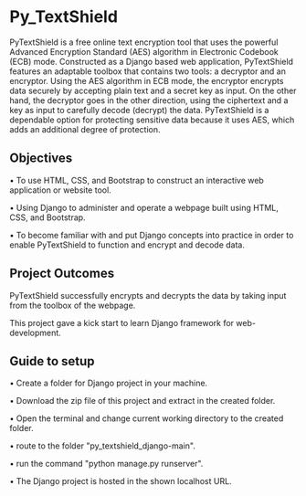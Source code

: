 # Py_TextShield
PyTextShield is a free online text encryption tool that uses the powerful Advanced Encryption Standard (AES) algorithm in Electronic Codebook (ECB) mode. Constructed as a Django based web application, PyTextShield features an adaptable toolbox that contains two tools: a decryptor and an encryptor. Using the AES algorithm in ECB mode, the encryptor encrypts data securely by accepting plain text and a secret key as input. On the other hand, the decryptor goes in the other direction, using the ciphertext and a key as input to carefully decode (decrypt) the data. PyTextShield is a dependable option for protecting sensitive data because it uses AES, which adds an additional degree of protection.

## Objectives

• To use HTML, CSS, and Bootstrap to construct an interactive web application or website tool.

• Using Django to administer and operate a webpage built using HTML, CSS, and Bootstrap.

• To become familiar with and put Django concepts into practice in order to enable PyTextShield to function and encrypt and decode data.

## Project Outcomes

PyTextShield successfully encrypts and decrypts the data by taking input from the toolbox of the webpage.

This project gave a kick start to learn Django framework for web-development.

## Guide to setup

• Create a folder for Django project in your machine.

• Download the zip file of this project and extract in the created folder.

• Open the terminal and change current working directory to the created folder.

• route to the folder "py_textshield_django-main".

• run the command "python manage.py runserver".

• The Django project is hosted in the shown localhost URL.
